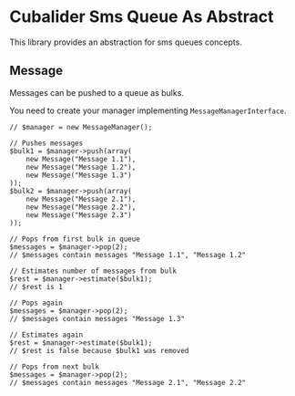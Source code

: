 Cubalider Sms Queue As Abstract
===============================

This library provides an abstraction for sms queues concepts.

## Message

Messages can be pushed to a queue as bulks.

You need to create your manager implementing `MessageManagerInterface`.

```
// $manager = new MessageManager();

// Pushes messages
$bulk1 = $manager->push(array(
    new Message("Message 1.1"),
    new Message("Message 1.2"),
    new Message("Message 1.3")
));
$bulk2 = $manager->push(array(
    new Message("Message 2.1"),
    new Message("Message 2.2"),
    new Message("Message 2.3")
));

// Pops from first bulk in queue
$messages = $manager->pop(2);
// $messages contain messages "Message 1.1", "Message 1.2"

// Estimates number of messages from bulk
$rest = $manager->estimate($bulk1);
// $rest is 1

// Pops again
$messages = $manager->pop(2);
// $messages contain messages "Message 1.3"

// Estimates again
$rest = $manager->estimate($bulk1);
// $rest is false because $bulk1 was removed

// Pops from next bulk
$messages = $manager->pop(2);
// $messages contain messages "Message 2.1", "Message 2.2"
```